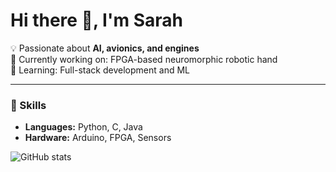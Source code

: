 # Hi there 👋, I'm Sarah

💡 Passionate about **AI, avionics, and engines**  
🔭 Currently working on: FPGA-based neuromorphic robotic hand  
🌱 Learning: Full-stack development and ML

---

### 🚀 Skills
- **Languages:** Python, C, Java  
- **Hardware:** Arduino, FPGA, Sensors  

![GitHub stats](https://github-readme-stats.vercel.app/api?username=SarahT&show_icons=true&theme=radical)

